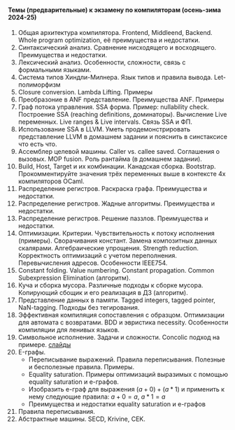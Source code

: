 ####  Темы (предварительные) к экзамену по компиляторам (осень-зима 2024-25)

1. Общая архитектура компилятора. Frontend, Middleend, Backend. Whole program optimization, её преимущества и недостатки.
1. Синтаксический анализ. Сравнение нисходящего и восходящего. Преимущества и недостатки.
1. Лексический анализ. Особенности, сложности, связь с формальными языками.
1. Система типов Хиндли-Милнера. Язык типов и правила вывода. Let-полиморфизм
1. Closure conversion. Lambda Lifting. Примеры
1. Преобразоние в ANF представление. Преимущества ANF. Примеры
1. Граф потока управления. SSA форма. Пример: nullability check. Построение SSA (reaching definitions, доминаторы). Вычисление Live переменных. Live ranges & Live intervals. Связь SSA и ФП.
1. Использование SSA в LLVM. Уметь продемонстрировать представление LLVM в домашнем задании и пояснить в синстаксисе что есть что.
1. Ассемблер целевой машины. Caller vs. callee saved. Соглашения о вызовых. MOP fusion. Роль рантайма (в домашнем задании).
1. Build, Host, Target и их комбинации. Канадская сборка. Bootstrap. Прокомментируйте значения трёх переменных выше в контексте 4х компиляторов OCaml.
1. Распределение регистров. Раскраска графа. Преимущества и недостатки.
1. Распределение регистров. Жадные алгоритмы. Преимущества и недостатки.
1. Распределение регистров. Решение паззлов. Преимущества и недостатки.
1. Оптимизации. Критерии. Чувствительность к потоку исполнения (примеры). Сворачивания констант. Замена композитных данных скалярами. Алгебраические упрощения. Strength reduction. Корректность оптимизаций с учетом переполнения. Перевычисления адресов. Особенности IEEE754.
1. Constant folding. Value numbering. Constant propagation. Common Subexpression Elimination (алгоритм).
1. Куча и сборка мусора. Различные подходы к сборке мусора. Копирующий сбощик и его реализация в ДЗ (алгоритм).
1. Представление данных в памяти. Tagged integers, tagged pointer, NaN-tagging. Подходы без тегирования.
1. Эффективная компиляция сопоставления с образцом. Оптимизации для автомата с возвратами. BDD и эвристика necessity. Особенности компиляции для ленивых языков.
1. Символьное исполнение. Задачи и сложности. Concolic подход на примере. [слайды](https://docs.google.com/presentation/d/1XX7EH2cGL4DuZOfcc0fAmEWe4ogiEYry1fNhrCn1Q_0)
1. E-графы.
    * Переписывание выражений. Правила переписывания. Полезные и бесполезные правила. Примеры.
    * Equality saturation. Примеры оптимизаций выразимых с помощью equality saturation и е-графов.
    * Изобразить е-граф для выражения $(a + 0) + (a * 1)$ и применить к нему следующие правила: $a + 0 = a$, $a * 1 = a$
    * Преимущества и недостатки equality saturation и e-графов
1. Правила переписывания.
1. Абстрактные машины. SECD, Krivine, CEK.